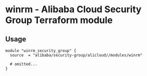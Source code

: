 # winrm - Alibaba Cloud Security Group Terraform module

## Usage

```hcl
module "winrm_security_group" {
  source  = "alibaba/security-group/alicloud//modules/winrm"

  # omitted...
}
```

<!-- BEGINNING OF PRE-COMMIT-TERRAFORM DOCS HOOK -->
<!-- END OF PRE-COMMIT-TERRAFORM DOCS HOOK -->
